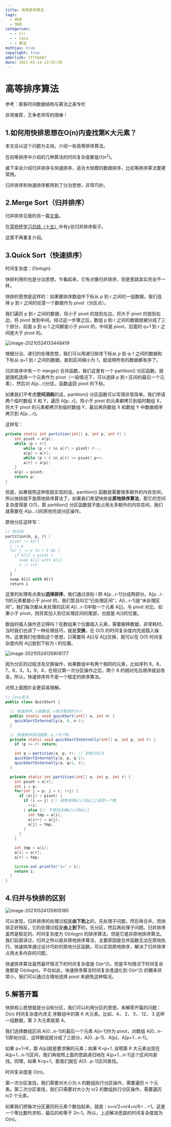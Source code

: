 ```yaml
---
title: 高等排序算法
tags:
  - 排序
  - 快排
categories:
  - - C++
  - - Java
  - - 算法
mathjax: true
copyright: true
abbrlink: 7ff5bb67
date: 2021-03-14 13:55:50
---
```


# 高等排序算法

参考：极客时间数据结构与算法之美专栏

非常推荐，王争老师写的很棒！

<!--more-->

## 1.如何用快排思想在O(n)内查找第K大元素？

本文会以这个问题为主线，介绍一些高等排序算法。

在初等排序中介绍的几种算法的时间复杂度都是$O(n^2)$。

接下来会介绍归并排序与快速排序，适合大规模的数据排序，比初等排序算法要更常用。

归并排序和快速排序都用到了分治思想，非常巧妙。

## 2.Merge Sort（归并排序）

归并排序见我的另一篇[文章](https://www.grantdrew.top/posts/2aed1d1d.html)。

在[蓝桥杯学习总结（十五）](https://www.grantdrew.top/posts/2e5ddee.html)中有y总归并排序板子。

这里不再重复介绍。

## 3.Quick Sort（快速排序）

时间复杂度：$O(nlogn)$.

快排利用的也是分治思想。乍看起来，它有点像归并排序，但是思路其实完全不一样。

快排的思想是这样的：如果要排序数组中下标从 p 到 r 之间的一组数据，我们选择 p 到 r 之间的任意一个数据作为 pivot（分区点）。

我们遍历 p 到 r 之间的数据，将小于 pivot 的放到左边，将大于 pivot 的放到右边，将 pivot 放到中间。经过这一步骤之后，数组 p 到 r 之间的数据就被分成了三个部分，前面 p 到 q-1 之间都是小于 pivot 的，中间是 pivot，后面的 q+1 到 r 之间是大于 pivot 的。

![image-20210524133448419](https://gitee.com/grant1499/blog-pic/raw/master/img/202110231815847.png)

根据分治、递归的处理思想，我们可以用递归排序下标从 p 到 q-1 之间的数据和下标从 q+1 到 r 之间的数据，直到区间缩小为 1，就说明所有的数据都有序了。

归并排序中有一个 merge() 合并函数，我们这里有一个 partition() 分区函数。就是随机选择一个元素作为 pivot（一般情况下，可以选择 p 到 r 区间的最后一个元素），然后对 A[p...r]分区，函数返回 pivot 的下标。

如果我们不考虑**空间消耗**的话，partition() 分区函数可以写得非常简单。我们申请两个临时数组 X 和 Y，遍历 A[p...r]，将小于 pivot 的元素都拷贝到临时数组 X，将大于 pivot 的元素都拷贝到临时数组 Y，最后再将数组 X 和数组 Y 中数据顺序拷贝到 A[p....r]。

这样写：

```Java
private static int partition(int[] a, int p, int r) {
    int pivot = a[p];
    while (p < r){
        while (p < r && a[r] > pivot) r--;
        a[p] = a[r];
        while (p < r && a[r] <= pivot) p++;
        a[r] = a[p];
    }
    a[p] = pivot;
    return p;
}
```

但是，如果按照这种思路实现的话，partition() 函数就需要很多额外的内存空间，所以快排就不是原地排序算法了。如果我们希望快排是**原地排序算法**，那它的空间复杂度得是 O(1)，那 partition() 分区函数就不能占用太多额外的内存空间，我们就需要在 A[p...r]的原地完成分区操作。

原地分区这样写：

```pascal
// 伪代码
partition(A, p, r) {
  pivot := A[r]
  i := p
  for j := p to r-1 do {
    if A[j] < pivot {
      swap A[i] with A[j]
      i := i+1
    }
  }
  swap A[i] with A[r]
  return i
```

这里的处理有点类似**选择排序**。我们通过游标 i 把 A[p...r-1]分成两部分。A[p...i-1]的元素都是小于 pivot 的，我们暂且叫它“已处理区间”，A[i...r-1]是“未处理区间”。我们每次都从未处理的区间 A[i...r-1]中取一个元素 A[j]，与 pivot 对比，如果小于 pivot，则将其加入到已处理区间的尾部，也就是 A[i]的位置。

数组的插入操作还记得吗？在数组某个位置插入元素，需要搬移数据，非常耗时。当时我们也讲了一种处理技巧，就是**交换**，在 O(1) 的时间复杂度内完成插入操作。这里我们也借助这个思想，只需要将 A[i]与 A[j]交换，就可以在 O(1) 时间复杂度内将 A[j]放到下标为 i 的位置。

![image-20210524135808177](https://gitee.com/grant1499/blog-pic/raw/master/img/202110231815866.png)

因为分区的过程涉及交换操作，如果数组中有两个相同的元素，比如序列 6，8，7，6，3，5，9，4，在经过第一次分区操作之后，两个 6 的相对先后顺序就会改变。所以，快速排序并不是一个稳定的排序算法。

对照上面图片会更容易理解。

```Java
// Java写法
public class QuickSort {

  // 快速排序，a是数组，n表示数组的大小
  public static void quickSort(int[] a, int n) {
    quickSortInternally(a, 0, n-1);
  }

  // 快速排序递归函数，p,r为下标
  private static void quickSortInternally(int[] a, int p, int r) {
    if (p >= r) return;

    int q = partition(a, p, r); // 获取分区点
    quickSortInternally(a, p, q-1);
    quickSortInternally(a, q+1, r);
  }

  private static int partition(int[] a, int p, int r) {
    int pivot = a[r];
    int i = p;
    for(int j = p; j < r; ++j) {
      if (a[j] < pivot) {
        if (i == j) {// 相等说明a[i]和a[j]是同一个数
          ++i;
        } else {// 不等则交换a[i]和a[j]
          int tmp = a[i];
          a[i++] = a[j];
          a[j] = tmp;
        }
      }
    }

    int tmp = a[i];
    a[i] = a[r];
    a[r] = tmp;

    System.out.println("i=" + i);
    return i;
  }
}
```

## 4.归并与快排的区别

![image-20210524135905185](https://gitee.com/grant1499/blog-pic/raw/master/img/202110231815884.png)

可以发现，归并排序的处理过程是**由下到上**的，先处理子问题，然后再合并。而快排正好相反，它的处理过程是**由上到下**的，先分区，然后再处理子问题。归并排序虽然是稳定的、时间复杂度为 O(nlogn) 的排序算法，但是它是非原地排序算法。我们前面讲过，归并之所以是非原地排序算法，主要原因是合并函数无法在原地执行。快速排序通过设计巧妙的原地分区函数，可以实现原地排序，解决了归并排序占用太多内存的问题。

快速排序算法虽然最坏情况下的时间复杂度是 O(n^2)，但是平均情况下时间复杂度都是 O(nlogn)。不仅如此，快速排序算法时间复杂度退化到 O(n^2) 的概率非常小，我们可以通过合理地选择 pivot 来避免这种情况。

## 5.解答开篇

快排核心思想就是分治和分区，我们可以利用分区的思想，来解答开篇的问题：O(n) 时间复杂度内求无 序数组中的第 K 大元素。比如，4， 2， 5， 12， 3 这样一组数据，第 3 大元素就是 4。

我们选择数组区间 A[0...n-1]的最后一个元素 A[n-1]作为 pivot，对数组 A[0...n-1]原地分区，这样数组就分成了三部分，A[0...p-1]、A[p]、A[p+1...n-1]。

如果 p+1=K，那 A[p]就是要求解的元素；如果 K>p+1, 说明第 K 大元素出现在 A[p+1...n-1]区间，我们再按照上面的思路递归地在 A[p+1...n-1]这个区间内查找。同理，如果 K<p+1，那我们就在 A[0...p-1]区间查找。

时间复杂度是 O(n)。

第一次分区查找，我们需要对大小为 n 的数组执行分区操作，需要遍历 n 个元素。第二次分区查找，我们只需要对大小为 n/2 的数组执行分区操作，需要遍历 n/2 个元素。

如果我们把每次分区遍历的元素个数加起来，就是：n+n/2+n/4+n/8+...+1。这是一个等比数列求和，最后的和等于 2n-1。所以，上述解决思路的时间复杂度就为 O(n)。